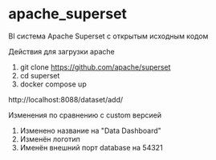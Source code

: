 # apache_superset
BI система Apache Superset с открытым исходным кодом

Действия для загрузки apache

1) git clone https://github.com/apache/superset
2) cd superset
3) docker compose up

http://localhost:8088/dataset/add/

Изменения по сравнению с custom версией
1) Изменено название на "Data Dashboard"
2) Изменён логотип
3) Именён внешний порт database на 54321